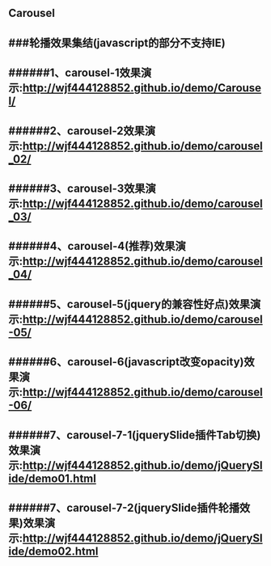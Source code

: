 ## Carousel
###轮播效果集结(javascript的部分不支持IE)
----------------
######1、carousel-1效果演示:<a href="http://wjf444128852.github.io/demo/Carousel/index.html" target="_blank">http://wjf444128852.github.io/demo/Carousel/</a>
--------------------
######2、carousel-2效果演示:<a href="http://wjf444128852.github.io/demo/carousel_02/index.html" target="_blank">http://wjf444128852.github.io/demo/carousel_02/</a>
----------------------
######3、carousel-3效果演示:<a href="http://wjf444128852.github.io/demo/carousel_03/index.html" target="_blank">http://wjf444128852.github.io/demo/carousel_03/</a>
----------------------
######4、carousel-4(推荐)效果演示:<a href="http://wjf444128852.github.io/demo/carousel_04/index.html" target="_blank">http://wjf444128852.github.io/demo/carousel_04/</a>
----------------------
######5、carousel-5(jquery的兼容性好点)效果演示:<a href="http://wjf444128852.github.io/demo/carousel-05/index.html" target="_blank">http://wjf444128852.github.io/demo/carousel-05/</a>
----------------------
######6、carousel-6(javascript改变opacity)效果演示:<a href="http://wjf444128852.github.io/demo/carousel-06/index.html" target="_blank">http://wjf444128852.github.io/demo/carousel-06/</a>
----------------------
######7、carousel-7-1(jquerySlide插件Tab切换)效果演示:<a href="http://wjf444128852.github.io/demo/jQuerySlide/demo01.html" target="_blank">http://wjf444128852.github.io/demo/jQuerySlide/demo01.html</a>
----------------------
######7、carousel-7-2(jquerySlide插件轮播效果)效果演示:<a href="http://wjf444128852.github.io/demo/jQuerySlide/demo02.html" target="_blank">http://wjf444128852.github.io/demo/jQuerySlide/demo02.html</a>
----------------------

